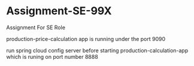# Assignment-SE-99X
Assignment For SE Role

production-price-calculation app is running under the port 9090

run spring cloud config server before starting production-calculation-app which is runing on port number 8888
